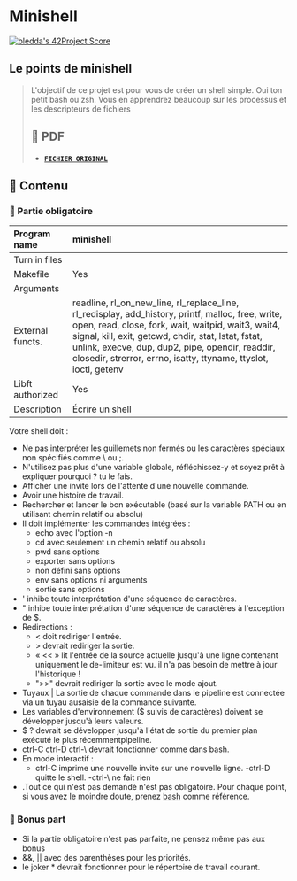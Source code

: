 # Minishell
[![bledda's 42Project Score](https://badge42.herokuapp.com/api/project/bledda/minishell)](https://github.com/JaeSeoKim/bad)

## Le points de minishell

> L'objectif de ce projet est pour vous de créer un shell simple.
> Oui ton petit bash ou zsh. Vous en apprendrez beaucoup sur les processus et les descripteurs de fichiers
>
> ## 📝 PDF
>
> - [**`FICHIER ORIGINAL`**](https://github.com/louchebem06/Docs-42/blob/master/en.minishell.pdf)

## 🚀 Contenu

### 🚩 Partie obligatoire

| Program name     | minishell                                                                                                                                                                                        |
| :--------------- | :------------------------------------------------------------------------------------------------------------------------------------------------------------------------------------------- |
| Turn in files    |                                                                                                                                                                                        |
| Makefile         | Yes                                                                                                                                                                                          |
| Arguments        |                                                                                 |
| External functs. | readline, rl_on_new_line, rl_replace_line, rl_redisplay, add_history, printf, malloc, free, write, open, read, close, fork, wait, waitpid, wait3, wait4, signal, kill, exit, getcwd, chdir, stat, lstat, fstat, unlink, execve, dup, dup2, pipe, opendir, readdir, closedir, strerror, errno, isatty, ttyname, ttyslot, ioctl, getenv |
| Libft authorized | Yes                                                                                                                                                                                           |
| Description      | Écrire un shell                                                                                                                                                           |

Votre shell doit :
- Ne pas interpréter les guillemets non fermés ou les caractères spéciaux non spécifiés comme \ ou ;.
- N'utilisez pas plus d'une variable globale, réfléchissez-y et soyez prêt à expliquer pourquoi ? tu le fais.
- Afficher une invite lors de l'attente d'une nouvelle commande.
- Avoir une histoire de travail.
- Rechercher et lancer le bon exécutable (basé sur la variable PATH ou en utilisant chemin relatif ou absolu)
- Il doit implémenter les commandes intégrées :
	- echo avec l'option -n
	- cd avec seulement un chemin relatif ou absolu
	- pwd sans options
	- exporter sans options
	- non défini sans options
	- env sans options ni arguments
	- sortie sans options
- ' inhibe toute interprétation d'une séquence de caractères.
- " inhibe toute interprétation d'une séquence de caractères à l'exception de $.
- Redirections :
	- < doit rediriger l'entrée.
	- \> devrait rediriger la sortie.
	- « << » lit l'entrée de la source actuelle jusqu'à une ligne contenant uniquement le de-limiteur est vu. il n'a pas besoin de mettre à jour l'historique !
	- ">>" devrait rediriger la sortie avec le mode ajout.
- Tuyaux | La sortie de chaque commande dans le pipeline est connectée via un tuyau ausaisie de la commande suivante.
- Les variables d'environnement ($ suivis de caractères) doivent se développer jusqu'à leurs valeurs.
- $ ? devrait se développer jusqu'à l'état de sortie du premier plan exécuté le plus récemmentpipeline.
- ctrl-C ctrl-D ctrl-\ devrait fonctionner comme dans bash.
- En mode interactif :
	- ctrl-C imprime une nouvelle invite sur une nouvelle ligne.
	-ctrl-D quitte le shell.
	-ctrl-\ ne fait rien
- .Tout ce qui n'est pas demandé n'est pas obligatoire.
Pour chaque point, si vous avez le moindre doute, prenez [bash](https://www.gnu.org/savannah-checkouts/gnu/bash/manual/) comme référence.

### 🚩 Bonus part

- Si la partie obligatoire n'est pas parfaite, ne pensez même pas aux bonus
- &&, || avec des parenthèses pour les priorités.
- le joker * devrait fonctionner pour le répertoire de travail courant.
